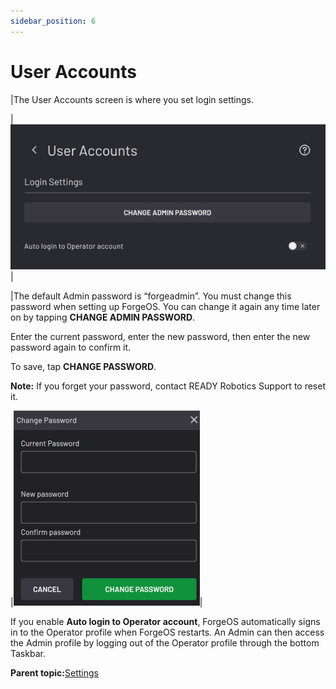 ```yaml
---
sidebar_position: 6
---
```


# User Accounts

|The User Accounts screen is where you set login settings.

|![](../Images/Settings/UserAccounts.png)|

|The default Admin password is “forgeadmin”. You must change this password when setting up ForgeOS. You can change it again any time later on by tapping **CHANGE ADMIN PASSWORD**.

Enter the current password, enter the new password, then enter the new password again to confirm it.

To save, tap **CHANGE PASSWORD**.

**Note:** If you forget your password, contact READY Robotics Support to reset it.

|![](../Images/Settings/UserAccounts-ChangePassword.png)|

If you enable **Auto login to Operator account**, ForgeOS automatically signs in to the Operator profile when ForgeOS restarts. An Admin can then access the Admin profile by logging out of the Operator profile through the bottom Taskbar.

**Parent topic:**[Settings](../Settings/SettingsOverview.md)


